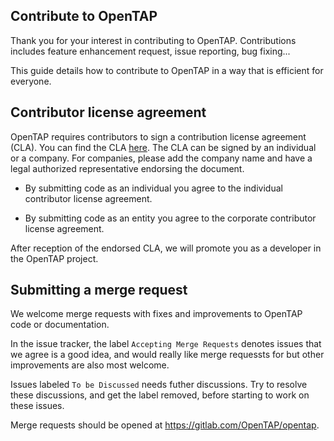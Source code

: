 ## Contribute to OpenTAP

Thank you for your interest in contributing to OpenTAP. Contributions includes feature enhancement request, issue reporting, bug fixing... 

This guide details how to contribute to OpenTAP in a way that is efficient for everyone.

## Contributor license agreement

OpenTAP requires contributors to sign a contribution license agreement (CLA). 
You can find the CLA [here](http://opentap.io/docs/OpenTAP%20Contributor%20License%20Agreement%2020190515.pdf).
The CLA can be signed by an individual or a company. For companies, please add the company name and have a legal authorized representative endorsing the document.

*  By submitting code as an individual you agree to the
individual contributor license agreement.

*  By submitting code as an entity you agree to the
corporate contributor license agreement.

After reception of the endorsed CLA, we will promote you as a developer in the OpenTAP project.

## Submitting a merge request

We welcome merge requests with fixes and improvements to OpenTAP code or documentation. 

In the issue tracker, the label `Accepting Merge Requests` denotes issues that we agree is a good idea, and would really like merge requessts for but other improvements are also most welcome.

Issues labeled `To be Discussed` needs futher discussions. Try to resolve these discussions, and get the label removed, before starting to work on these issues. 

Merge requests should be opened at https://gitlab.com/OpenTAP/opentap.